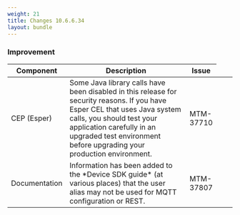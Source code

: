 ```yaml
---
weight: 21
title: Changes 10.6.6.34
layout: bundle
---
```


### Improvement

<div><table ><colgroup>
<col style="width: 15%;"><col style="width: 65%;"><col style="width: 10%;"><col style="width: 10%;"></colgroup>
<thead><tr>
<th>
Component</th>
<th>
Description</th>
<th>
Issue</th>
</tr>
</thead><tbody><tr>
<td>
CEP (Esper)</td>
<td > Some Java library calls have been disabled in this release for security reasons. If you have Esper CEL that uses Java system calls, you should test your application carefully in an upgraded test environment before upgrading your production environment. </td>
<td>
MTM-37710</td>
</tr>

<tr>
<td>
Documentation</td>
<td > Information has been added to the *Device SDK guide* (at various places) that the user alias may not be used for MQTT configuration or REST.</td>
<td>
MTM-37807</td>
</tr>

</tbody></table></div>
